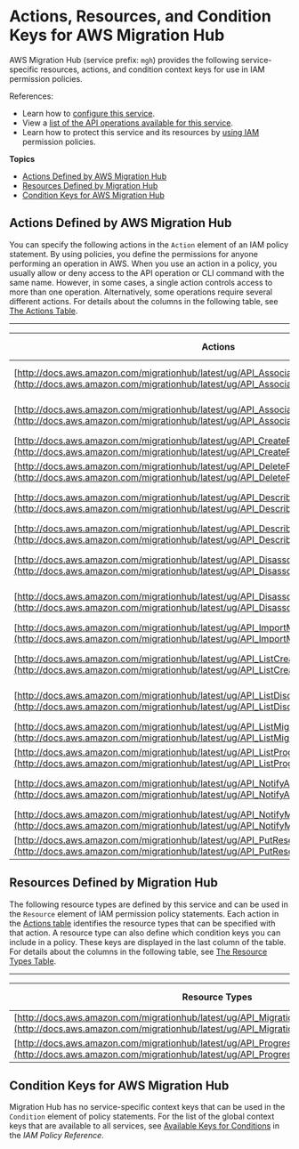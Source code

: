 # Actions, Resources, and Condition Keys for AWS Migration Hub<a name="list_awsmigrationhub"></a>

AWS Migration Hub \(service prefix: `mgh`\) provides the following service\-specific resources, actions, and condition context keys for use in IAM permission policies\.

References:
+ Learn how to [configure this service](http://docs.aws.amazon.com/migrationhub/latest/ug/)\.
+ View a [list of the API operations available for this service](http://docs.aws.amazon.com/migrationhub/latest/ug/)\.
+ Learn how to protect this service and its resources by [using IAM](http://docs.aws.amazon.com/migrationhub/latest/ug/access_permissions.html) permission policies\.

**Topics**
+ [Actions Defined by AWS Migration Hub](#awsmigrationhub-actions-as-permissions)
+ [Resources Defined by Migration Hub](#awsmigrationhub-resources-for-iam-policies)
+ [Condition Keys for AWS Migration Hub](#awsmigrationhub-policy-keys)

## Actions Defined by AWS Migration Hub<a name="awsmigrationhub-actions-as-permissions"></a>

You can specify the following actions in the `Action` element of an IAM policy statement\. By using policies, you define the permissions for anyone performing an operation in AWS\. When you use an action in a policy, you usually allow or deny access to the API operation or CLI command with the same name\. However, in some cases, a single action controls access to more than one operation\. Alternatively, some operations require several different actions\. For details about the columns in the following table, see [The Actions Table](reference_policies_actions-resources-contextkeys.md#actions_table)\.


****  

| Actions | Description | Access Level | Resource Types \(\*required\) | Condition Keys | Dependent Actions | 
| --- | --- | --- | --- | --- | --- | 
| [http://docs.aws.amazon.com/migrationhub/latest/ug/API_AssociateCreatedArtifact.html](http://docs.aws.amazon.com/migrationhub/latest/ug/API_AssociateCreatedArtifact.html) | Associate a given AWS artifact to a MigrationTask | Write | [migrationTask\*](#awsmigrationhub-migrationTask)  |  |  | 
| [http://docs.aws.amazon.com/migrationhub/latest/ug/API_AssociateDiscoveredResource.html](http://docs.aws.amazon.com/migrationhub/latest/ug/API_AssociateDiscoveredResource.html) | Associate a given ADS resource to a MigrationTask | Write | [migrationTask\*](#awsmigrationhub-migrationTask)  |  |  | 
| [http://docs.aws.amazon.com/migrationhub/latest/ug/API_CreateProgressUpdateStream.html](http://docs.aws.amazon.com/migrationhub/latest/ug/API_CreateProgressUpdateStream.html) | Create a ProgressUpdateStream | Write | [progressUpdateStream\*](#awsmigrationhub-progressUpdateStream)  |  |  | 
| [http://docs.aws.amazon.com/migrationhub/latest/ug/API_DeleteProgressUpdateStream.html](http://docs.aws.amazon.com/migrationhub/latest/ug/API_DeleteProgressUpdateStream.html) | Delete a ProgressUpdateStream | Write | [progressUpdateStream\*](#awsmigrationhub-progressUpdateStream)  |  |  | 
| [http://docs.aws.amazon.com/migrationhub/latest/ug/API_DescribeApplicationState.html](http://docs.aws.amazon.com/migrationhub/latest/ug/API_DescribeApplicationState.html) | Get an Application Discovery Service Application's state | Read |  |  |  | 
| [http://docs.aws.amazon.com/migrationhub/latest/ug/API_DescribeMigrationTask.html](http://docs.aws.amazon.com/migrationhub/latest/ug/API_DescribeMigrationTask.html) | Describe a MigrationTask | Read | [migrationTask\*](#awsmigrationhub-migrationTask)  |  |  | 
| [http://docs.aws.amazon.com/migrationhub/latest/ug/API_DisassociateCreatedArtifact.html](http://docs.aws.amazon.com/migrationhub/latest/ug/API_DisassociateCreatedArtifact.html) | Disassociate a given AWS artifact from a MigrationTask | Write | [migrationTask\*](#awsmigrationhub-migrationTask)  |  |  | 
| [http://docs.aws.amazon.com/migrationhub/latest/ug/API_DisassociateDiscoveredResource.html](http://docs.aws.amazon.com/migrationhub/latest/ug/API_DisassociateDiscoveredResource.html) | Disassociate a given ADS resource from a MigrationTask | Write | [migrationTask\*](#awsmigrationhub-migrationTask)  |  |  | 
| [http://docs.aws.amazon.com/migrationhub/latest/ug/API_ImportMigrationTask.html](http://docs.aws.amazon.com/migrationhub/latest/ug/API_ImportMigrationTask.html) | Import a MigrationTask | Write | [migrationTask\*](#awsmigrationhub-migrationTask)  |  |  | 
| [http://docs.aws.amazon.com/migrationhub/latest/ug/API_ListCreatedArtifacts.html](http://docs.aws.amazon.com/migrationhub/latest/ug/API_ListCreatedArtifacts.html) | List associated created artifacts for a MigrationTask | List | [migrationTask\*](#awsmigrationhub-migrationTask)  |  |  | 
| [http://docs.aws.amazon.com/migrationhub/latest/ug/API_ListDiscoveredResources.html](http://docs.aws.amazon.com/migrationhub/latest/ug/API_ListDiscoveredResources.html) | List associated ADS resources from MigrationTask | List | [migrationTask\*](#awsmigrationhub-migrationTask)  |  |  | 
| [http://docs.aws.amazon.com/migrationhub/latest/ug/API_ListMigrationTasks.html](http://docs.aws.amazon.com/migrationhub/latest/ug/API_ListMigrationTasks.html) | List MigrationTasks | List |  |  |  | 
| [http://docs.aws.amazon.com/migrationhub/latest/ug/API_ListProgressUpdateStreams.html](http://docs.aws.amazon.com/migrationhub/latest/ug/API_ListProgressUpdateStreams.html) | List ProgressUpdateStreams | List |  |  |  | 
| [http://docs.aws.amazon.com/migrationhub/latest/ug/API_NotifyApplicationState.html](http://docs.aws.amazon.com/migrationhub/latest/ug/API_NotifyApplicationState.html) | Update an Application Discovery Service Application's state | Write |  |  |  | 
| [http://docs.aws.amazon.com/migrationhub/latest/ug/API_NotifyMigrationTaskState.html](http://docs.aws.amazon.com/migrationhub/latest/ug/API_NotifyMigrationTaskState.html) | Notify latest MigrationTask state | Write | [migrationTask\*](#awsmigrationhub-migrationTask)  |  |  | 
| [http://docs.aws.amazon.com/migrationhub/latest/ug/API_PutResourceAttributes.html](http://docs.aws.amazon.com/migrationhub/latest/ug/API_PutResourceAttributes.html) | Put ResourceAttributes | Write | [migrationTask\*](#awsmigrationhub-migrationTask)  |  |  | 

## Resources Defined by Migration Hub<a name="awsmigrationhub-resources-for-iam-policies"></a>

The following resource types are defined by this service and can be used in the `Resource` element of IAM permission policy statements\. Each action in the [Actions table](#awsmigrationhub-actions-as-permissions) identifies the resource types that can be specified with that action\. A resource type can also define which condition keys you can include in a policy\. These keys are displayed in the last column of the table\. For details about the columns in the following table, see [The Resource Types Table](reference_policies_actions-resources-contextkeys.md#resources_table)\.


****  

| Resource Types | ARN | Condition Keys | 
| --- | --- | --- | 
| [http://docs.aws.amazon.com/migrationhub/latest/ug/API_MigrationTask.html](http://docs.aws.amazon.com/migrationhub/latest/ug/API_MigrationTask.html) | arn:$\{Partition\}:mgh:$\{Region\}:$\{Account\}:progressUpdateStream/$\{Stream\}/migrationTask/$\{Task\} |  | 
| [http://docs.aws.amazon.com/migrationhub/latest/ug/API_ProgressUpdateStreamSummary.html](http://docs.aws.amazon.com/migrationhub/latest/ug/API_ProgressUpdateStreamSummary.html) | arn:$\{Partition\}:mgh:$\{Region\}:$\{Account\}:progressUpdateStream/$\{Stream\} |  | 

## Condition Keys for AWS Migration Hub<a name="awsmigrationhub-policy-keys"></a>

Migration Hub has no service\-specific context keys that can be used in the `Condition` element of policy statements\. For the list of the global context keys that are available to all services, see [Available Keys for Conditions](http://docs.aws.amazon.com/IAM/latest/UserGuide/reference_policies_condition-keys.html#AvailableKeys) in the *IAM Policy Reference*\.